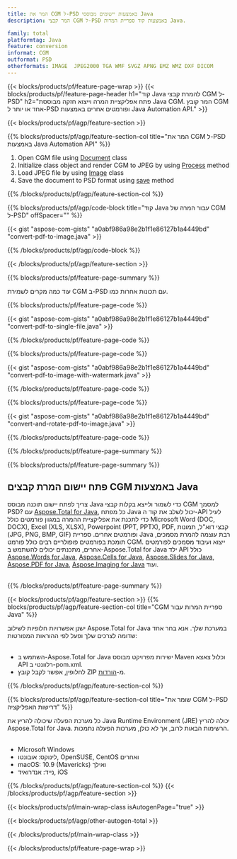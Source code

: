 ```yaml
---
title: המר את CGM ל-PSD באמצעות יישומים מבוססי Java
description: המר קבצי CGM ל-PSD באמצעות קוד ספריית המרות Java. 

family: total
platformtag: Java
feature: conversion
informat: CGM
outformat: PSD
otherformats: IMAGE  JPEG2000 TGA WMF SVGZ APNG EMZ WMZ DXF DICOM
---
```

{{< blocks/products/pf/feature-page-wrap >}}
{{< blocks/products/pf/feature-page-header h1="קוד Java להמרת קבצי CGM ל-PSD" h2="פתח אפליקציית המרה וייצוא חזקה מבוססת Java CGM. המר קובץ CGM אחד או יותר ל-PSD ופורמטים אחרים באמצעות Java Automation API." >}}


{{< blocks/products/pf/agp/feature-section >}}

{{% blocks/products/pf/agp/feature-section-col title="המר את CGM ל-PSD באמצעות Java Automation API" %}}


1. Open CGM file using [Document](https://reference.aspose.com/pdf/java/com.aspose.pdf/Document) class
2. Initialize class object and render CGM to JPEG by using [Process](https://reference.aspose.com/pdf/java/com.aspose.pdf.devices/JpegDevice#process-com.aspose.pdf.Page-java.io.OutputStream-) method
3. Load JPEG file by using [Image](https://reference.aspose.com/imaging/java/com.aspose.imaging/Image) class 
4. Save the document to PSD format using [save](https://reference.aspose.com/imaging/java/com.aspose.imaging/Image#save-java.lang.String-com.aspose.imaging.ImageOptionsBase-) method



{{% /blocks/products/pf/agp/feature-section-col %}}

{{% blocks/products/pf/agp/code-block title="קוד Java עבור המרה של CGM ל-PSD" offSpacer="" %}}

{{< gist "aspose-com-gists" "a0abf986a98e2b1f1e86127b1a4449bd" "convert-pdf-to-image.java" >}}

{{% /blocks/products/pf/agp/code-block %}}

{{< /blocks/products/pf/agp/feature-section >}}

{{% blocks/products/pf/feature-page-summary %}}

עוד כמה מקרים לשמירת CGM ב-PSD עם תכונות אחרות כמו.

{{% blocks/products/pf/feature-page-code %}}
{{< gist "aspose-com-gists" "a0abf986a98e2b1f1e86127b1a4449bd" "convert-pdf-to-single-file.java" >}}
{{% /blocks/products/pf/feature-page-code  %}}
{{% blocks/products/pf/feature-page-code %}}
{{< gist "aspose-com-gists" "a0abf986a98e2b1f1e86127b1a4449bd" "convert-pdf-to-image-with-watermark.java" >}}
{{% /blocks/products/pf/feature-page-code  %}}
{{% blocks/products/pf/feature-page-code %}}
{{< gist "aspose-com-gists" "a0abf986a98e2b1f1e86127b1a4449bd" "convert-and-rotate-pdf-to-image.java" >}}
{{% /blocks/products/pf/feature-page-code  %}}


{{% /blocks/products/pf/feature-page-summary %}}

{{% blocks/products/pf/feature-page-summary %}}

<h2>פתח יישום המרת קבצים CGM באמצעות Java</h2>

צריך לפתח יישום תוכנה מבוסס Java כדי לשמור ולייצא בקלות קבצי CGM למסמך PSD?  עם [Aspose.Total for Java](https://products.aspose.com/total/he/java/), כל מפתח Java יכול לשלב את קוד ה-API לעיל כדי לתכנת את אפליקציית ההמרה במגוון פורמטים כולל Microsoft Word (DOC, DOCX), Excel (XLS, XLSX), Powerpoint (PPT, PPTX), PDF, קבצי דוא"ל, תמונות (JPG, PNG, BMP, GIF) ופורמטים אחרים.  ספריית Java רבת עוצמה להמרת מסמכים, תומכת בפורמטים פופולריים רבים כולל פורמט CGM.  ייצוא ועיבוד מסמכים לפורמטים אחרים, מתכנתים יכולים להשתמש ב-Aspose.Total for Java ילד API כולל [Aspose.Words for Java](https://products.aspose.com/words/he/java/), [Aspose.Cells for Java](https://products.aspose.com/cells/he/java/), [Aspose.Slides for Java](https://products.aspose.com/slides/he/java/), [Aspose.PDF for Java](https://products.aspose.com/pdf/he/java/), [Aspose.Imaging for Java](https://products.aspose.com/imaging/he/java/) ועוד.<br /><br />

{{% /blocks/products/pf/feature-page-summary %}}

{{< blocks/products/pf/agp/feature-section >}}
{{% blocks/products/pf/agp/feature-section-col title="CGM ספריית המרות עבור Java" %}}

ישנן אפשרויות חלופיות לשילוב Aspose.Total for Java במערכת שלך.  אנא בחר אחד שדומה לצרכים שלך ופעל לפי ההוראות המפורטות:<br /><br />

- השתמש ב-Aspose.Total for Java ישירות מפרויקט מבוסס Maven וכלול צאצא API רלוונטי ב-pom.xml.
- לחלופין, אפשר לקבל קובץ ZIP מ-[הורדות](https://releases.aspose.com/total/java).

{{% /blocks/products/pf/agp/feature-section-col %}}

{{% blocks/products/pf/agp/feature-section-col title="שומר את CGM ל-PSD דרישות האפליקציה" %}}

כל מערכת הפעלה שיכולה להריץ את Java Runtime Environment (JRE) יכולה להריץ Aspose.Total for Java.  הרשימות הבאות לרוב, אך לא כולן, מערכות הפעלה נתמכות.  <br /><br />
- Microsoft Windows
- לינוקס: אובונטו, OpenSUSE, CentOS ואחרים
- macOS: 10.9 (Mavericks) ואילך
- נייד: אנדרואיד, iOS

{{% /blocks/products/pf/agp/feature-section-col %}}
{{< /blocks/products/pf/agp/feature-section >}}

{{< blocks/products/pf/main-wrap-class isAutogenPage="true" >}}

{{< blocks/products/pf/agp/other-autogen-total >}}

{{< /blocks/products/pf/main-wrap-class >}}

{{< /blocks/products/pf/feature-page-wrap >}}